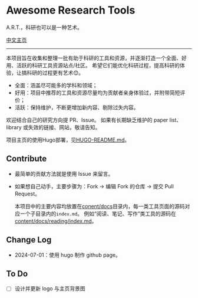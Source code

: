 # Awesome Research Tools

A.R.T.，科研也可以是一种艺术。

[中文主页](https://les1ie.github.io/Awesome-research-tools/)

---

本项目旨在收集和整理一批有助于科研的工具和资源，并逐渐打造一个全面、好用、活跃的科研工具资源站点/社区。
希望它们能优化科研过程，提高科研的体验，让搞科研的过程更有艺术😊。

- 全面：涵盖尽可能多的学科和领域；
- 好用：项目中推荐的工具和资源尽量均为贡献者亲身体验过，并附带简短评价；
- 活跃：保持维护，不断更增加新内容、剔除过失内容。

欢迎结合自己的研究方向提 PR、Issue。
如果有长期缺乏维护的 paper list、library 或失效的链接、网站，敬请告知。

项目主页的使用Hugo部署，见[HUGO-README.md](HUGO-README.md)。

## Contribute

- 最简单的贡献方法就是使用 Issue 来留言。
- 如果想自己动手，主要步骤为：Fork → 编辑 Fork 的仓库 → 提交 Pull Request。

  本项目中的主要内容均放置在[conent/docs](conent/docs)目录内，每一类工具页面的源码对应一个子目录内的`index.md`。
  例如“阅读、笔记、写作”类工具的源码在[content/docs/reading/index.md](content/docs/reading/index.md)。

## Change Log

- 2024-07-01：使用 hugo 制作 github page。

## To Do

- [ ] 设计并更新 logo 与主页背景图
